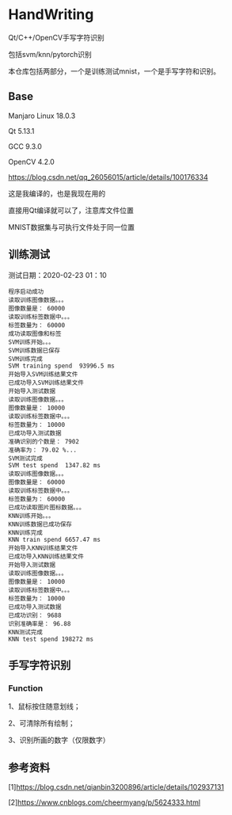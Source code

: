 # HandWriting

Qt/C++/OpenCV手写字符识别

包括svm/knn/pytorch识别

本仓库包括两部分，一个是训练测试mnist，一个是手写字符和识别。

## Base

Manjaro Linux 18.0.3

Qt 5.13.1

GCC 9.3.0

OpenCV 4.2.0

https://blog.csdn.net/qq_26056015/article/details/100176334

这是我编译的，也是我现在用的

直接用Qt编译就可以了，注意库文件位置

MNIST数据集与可执行文件处于同一位置

## 训练测试

测试日期：2020-02-23 01：10

```
程序启动成功
读取训练图像数据。。。
图像数量是： 60000
读取训练标签数据中。。。
标签数量为： 60000
成功读取图像和标签
SVM训练开始。。。
SVM训练数据已保存
SVM训练完成
SVM training spend  93996.5 ms
开始导入SVM训练结果文件
已成功导入SVM训练结果文件
开始导入测试数据
读取训练图像数据。。。
图像数量是： 10000
读取训练标签数据中。。。
标签数量为： 10000
已成功导入测试数据
准确识别的个数是： 7902
准确率为： 79.02 %...
SVM测试完成
SVM test spend  1347.82 ms
读取训练图像数据。。。
图像数量是： 60000
读取训练标签数据中。。。
标签数量为： 60000
已成功读取图片图标数据。。。
KNN训练开始。。。
KNN训练数据已成功保存
KNN训练完成
KNN train spend 6657.47 ms
开始导入KNN训练结果文件
已成功导入KNN训练结果文件
开始导入测试数据
读取训练图像数据。。。
图像数量是： 10000
读取训练标签数据中。。。
标签数量为： 10000
已成功导入测试数据
已成功识别： 9688
识别准确率是： 96.88
KNN测试完成
KNN test spend 198272 ms
```

## 手写字符识别

### Function

1、鼠标按住随意划线；

2、可清除所有绘制；

3、识别所画的数字（仅限数字）

## 参考资料

[1]https://blog.csdn.net/qianbin3200896/article/details/102937131

[2]https://www.cnblogs.com/cheermyang/p/5624333.html